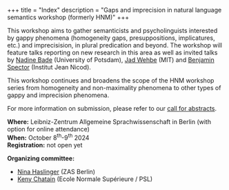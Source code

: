 +++
title = "Index"
description = "Gaps and imprecision in natural language semantics workshop (formerly HNM)"
+++



This workshop aims to gather semanticists and psycholinguists interested by gappy phenomena (homogeneity gaps, presuppositions, implicatures, etc.) and imprecisision, in plural predication and beyond. The workshop will feature talks reporting on new research in this area as well as invited talks by [Nadine Bade](http://www.nadinebade.de/) (University of Potsdam), [Jad Wehbe](https://jadwehbenet.wordpress.com/) (MIT) and [Benjamin Spector](https://sites.google.com/site/bspectorpage/) (Institut Jean Nicod). 

This workshop continues and broadens the scope of the HNM workshop series from homogeneity and non-maximality phenomena to other types of gappy and imprecision phenomena.

<!-- This workshop is supported by funding from . -->

For more information on submission, please refer to our [call for abstracts](/call).

**Where:** Leibniz-Zentrum Allgemeine Sprachwissenschaft in Berlin (with option for online attendance)  
**When:** October 8<sup>th</sup>-9<sup>th</sup> 2024  
**Registration:** not open yet


**Organizing committee:** 

  - [Nina Haslinger](https://wwwuser.gwdg.de/~haslinger/) (ZAS Berlin)
  - [Keny Chatain](https://kenyc.github.io/)              (Ecole Normale Supérieure / PSL)

